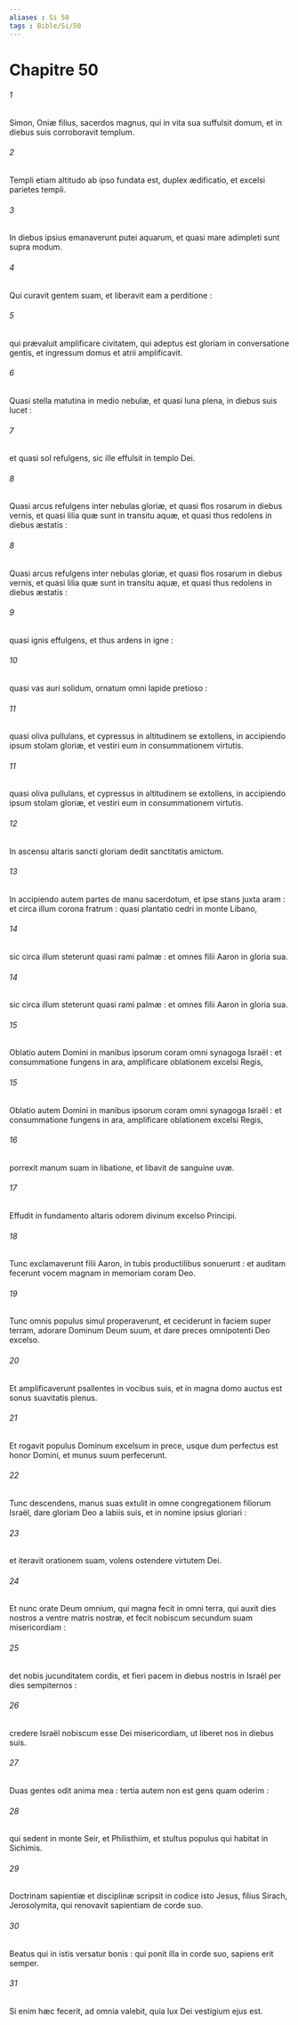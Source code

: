 ```yaml
---
aliases : Si 50
tags : Bible/Si/50
---
```


# Chapitre 50

###### 1
Simon, Oniæ filius, sacerdos magnus, qui in vita sua suffulsit domum, et in diebus suis corroboravit templum.
###### 2
Templi etiam altitudo ab ipso fundata est, duplex ædificatio, et excelsi parietes templi.
###### 3
In diebus ipsius emanaverunt putei aquarum, et quasi mare adimpleti sunt supra modum.
###### 4
Qui curavit gentem suam, et liberavit eam a perditione :
###### 5
qui prævaluit amplificare civitatem, qui adeptus est gloriam in conversatione gentis, et ingressum domus et atrii amplificavit.
###### 6
Quasi stella matutina in medio nebulæ, et quasi luna plena, in diebus suis lucet :
###### 7
et quasi sol refulgens, sic ille effulsit in templo Dei.
###### 8
Quasi arcus refulgens inter nebulas gloriæ, et quasi flos rosarum in diebus vernis, et quasi lilia quæ sunt in transitu aquæ, et quasi thus redolens in diebus æstatis :
###### 8
Quasi arcus refulgens inter nebulas gloriæ, et quasi flos rosarum in diebus vernis, et quasi lilia quæ sunt in transitu aquæ, et quasi thus redolens in diebus æstatis :
###### 9
quasi ignis effulgens, et thus ardens in igne :
###### 10
quasi vas auri solidum, ornatum omni lapide pretioso :
###### 11
quasi oliva pullulans, et cypressus in altitudinem se extollens, in accipiendo ipsum stolam gloriæ, et vestiri eum in consummationem virtutis.
###### 11
quasi oliva pullulans, et cypressus in altitudinem se extollens, in accipiendo ipsum stolam gloriæ, et vestiri eum in consummationem virtutis.
###### 12
In ascensu altaris sancti gloriam dedit sanctitatis amictum.
###### 13
In accipiendo autem partes de manu sacerdotum, et ipse stans juxta aram : et circa illum corona fratrum : quasi plantatio cedri in monte Libano,
###### 14
sic circa illum steterunt quasi rami palmæ : et omnes filii Aaron in gloria sua.
###### 14
sic circa illum steterunt quasi rami palmæ : et omnes filii Aaron in gloria sua.
###### 15
Oblatio autem Domini in manibus ipsorum coram omni synagoga Israël : et consummatione fungens in ara, amplificare oblationem excelsi Regis,
###### 15
Oblatio autem Domini in manibus ipsorum coram omni synagoga Israël : et consummatione fungens in ara, amplificare oblationem excelsi Regis,
###### 16
porrexit manum suam in libatione, et libavit de sanguine uvæ.
###### 17
Effudit in fundamento altaris odorem divinum excelso Principi.
###### 18
Tunc exclamaverunt filii Aaron, in tubis productilibus sonuerunt : et auditam fecerunt vocem magnam in memoriam coram Deo.
###### 19
Tunc omnis populus simul properaverunt, et ceciderunt in faciem super terram, adorare Dominum Deum suum, et dare preces omnipotenti Deo excelso.
###### 20
Et amplificaverunt psallentes in vocibus suis, et in magna domo auctus est sonus suavitatis plenus.
###### 21
Et rogavit populus Dominum excelsum in prece, usque dum perfectus est honor Domini, et munus suum perfecerunt.
###### 22
Tunc descendens, manus suas extulit in omne congregationem filiorum Israël, dare gloriam Deo a labiis suis, et in nomine ipsius gloriari :
###### 23
et iteravit orationem suam, volens ostendere virtutem Dei.
###### 24
Et nunc orate Deum omnium, qui magna fecit in omni terra, qui auxit dies nostros a ventre matris nostræ, et fecit nobiscum secundum suam misericordiam :
###### 25
det nobis jucunditatem cordis, et fieri pacem in diebus nostris in Israël per dies sempiternos :
###### 26
credere Israël nobiscum esse Dei misericordiam, ut liberet nos in diebus suis.
###### 27
Duas gentes odit anima mea : tertia autem non est gens quam oderim :
###### 28
qui sedent in monte Seir, et Philisthiim, et stultus populus qui habitat in Sichimis.
###### 29
Doctrinam sapientiæ et disciplinæ scripsit in codice isto Jesus, filius Sirach, Jerosolymita, qui renovavit sapientiam de corde suo.
###### 30
Beatus qui in istis versatur bonis : qui ponit illa in corde suo, sapiens erit semper.
###### 31
Si enim hæc fecerit, ad omnia valebit, quia lux Dei vestigium ejus est.
